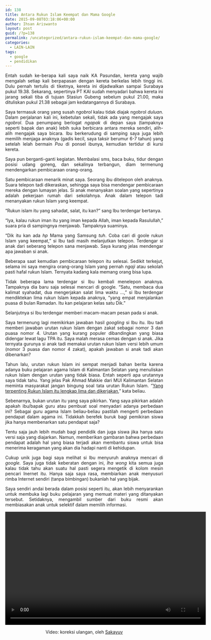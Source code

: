 ```yaml
---
id: 138
title: Antara Rukun Islam Keempat dan Mama Google
date: 2015-09-08T03:18:06+00:00
author: Ihsan Ariswanto
layout: post
guid: /?p=138
permalink: /uncategorized/antara-rukun-islam-keempat-dan-mama-google/
categories:
  - LAIN-LAIN
tags:
  - google
  - pendidikan
---
```

<p align="justify">
  Entah sudah ke-berapa kali saya naik KA Pasundan, kereta yang wajib mengalah setiap kali berpapasan dengan kereta berkelas lebih tinggi ini. Dulu pernah tertulis di tiketnya, kereta ini dijadwalkan sampai Surabaya pukul 19.38. Sekarang, sepertinya PT KAI sudah menyadari bahwa kereta ini jarang sekali tiba di tujuan Stasiun Gubeng sebelum pukul 21.00, maka dituliskan pukul 21.38 sebagai jam kedatangannya di Surabaya.<!--more-->
</p>

<p align="justify">
  Saya termasuk orang yang susah <i>ngobrol</i> kalau tidak diajak ngobrol <i>duluan</i>. Dalam perjalanan kali ini, kebetulan sekali, tidak ada yang mengajak saya <i>ngobrol</i>. Dua penumpang berlogat <i>ngapak </i>di depan saya (tampaknya seperti bapak dan anak) lebih suka berbicara antara mereka sendiri, alih-alih mengajak saya bicara. Ibu berkerudung di samping saya juga lebih memilih menjaga anaknya (gadis kecil, saya taksir berumur 6-7 tahun) yang setelah lelah bermain <i>Pou</i> di ponsel ibunya, kemudian tertidur di kursi kereta.
</p>

<p align="justify">
  Saya pun berganti-ganti kegiatan. Membalasi sms, baca buku, tidur dengan posisi udang goreng, dan sekalinya terbangun, diam termenung mendengarkan pembicaraan orang-orang.
</p>

<p align="justify">
  Satu pembicaraan menarik minat saya. Seorang ibu ditelepon oleh anaknya. Suara telepon tadi dikeraskan, sehingga saya bisa mendengar pembicaraan mereka dengan lumayan jelas. Si anak menanyakan soalan yang sepertinya adalah pekerjaan rumah dari sekolahnya. Anak dalam telepon tadi menanyakan rukun Islam yang keempat.
</p>

<p align="justify">
  “Rukun islam itu yang sahadat, salat, itu kan?” sang Ibu terdengar bertanya.
</p>

<p align="justify">
  “Iya, kalau rukun iman itu yang iman kepada Allah, iman kepada Rasulullah,” suara pria di sampingnya menjawab. Tampaknya suaminya.
</p>

<p align="justify">
  “Dik itu kan ada <i>hp</i> Mama yang Samsung <i>tuh</i>. Coba cari di goole rukun Islam yang keempat,” si Ibu tadi masih melanjutkan telepon. Terdengar si anak dari seberang telepon sana menjawab. Saya kurang jelas mendengar apa jawaban si anak.
</p>

<p align="justify">
  Beberapa saat kemudian pembicaraan telepon itu selesai. Sedikit terkejut, selama ini saya mengira orang-orang Islam yang pernah <em>ngaji</em> atau sekolah pasti hafal rukun Islam. Ternyata kadang kala memang orang bisa lupa.
</p>

<p align="justify">
  Tidak beberapa lama terdengar si Ibu kembali menelepon anaknya. Tampaknya dia baru saja selesai mencari di google. “Satu, membaca dua kalimat syahadat, dua mengerjakan salat lima waktu &#8230;,” si Ibu terdengar mendiktekan lima rukun Islam kepada anaknya, “yang empat menjalankan puasa di bulan Ramadan. Itu kan pelajaran kelas satu Dik.”
</p>

<p align="justify">
  Selanjutnya si Ibu terdengar memberi macam-macam pesan pada si anak.
</p>

<p align="justify">
  Saya termenung lagi memikirkan jawaban hasil <i>googling</i> si Ibu itu. Ibu tadi memberi jawaban urutan rukun Islam dengan zakat sebagai nomor 3 dan puasa nomor 4. Urutan yang kurang populer dibandingkan yang biasa didengar lewat lagu TPA itu. Saya malah merasa cemas dengan si anak. Jika ternyata gurunya si anak tadi memakai urutan rukun Islam versi lebih umum (nomor 3 puasa dan nomor 4 zakat), apakah jawaban si anak tadi akan dibenarkan?
</p>

<p align="justify">
  <span lang="id-ID">Tahun lalu, urutan rukun Islam ini sempat menjadi bahan berita karena adanya buku pelajaran agama Islam </span><span lang="id-ID">di Kalimantan Selatan </span><span lang="id-ID">yang menuliskan rukun Islam dengan urutan yang tidak </span><span lang="id-ID">biasa. Entah seperti apa urutannya saya tidak tahu. Yang jelas Pak </span>Ahmad Makkie dari MUI Kalimantan Selatan meminta masyarakat jangan bingung soal tata urutan Rukun Islam. “<a href="https://serambiummah.tribunnews.com/2014/02/13/heboh-rukun-islam-dibolak-balik?page=3">Yang terpenting Rukun Islam itu lengkap lima dan dikerjakan,</a>” kata beliau.
</p>

<p align="justify">
  Sebenarnya, bukan urutan itu yang saya pikirkan. Yang saya pikirkan adalah apakah ibu/bapak guru atau pembuat soal menyadari adanya perbedaan ini? Sebagai guru agama Islam beliau-beliau pastilah mengerti perbedaan pendapat dalam agama ini. Tidakkah berefek buruk bagi pemikiran siswa jika hanya membenarkan satu pendapat saja?
</p>

<p align="justify">
  Tentu saja jauh lebih mudah bagi pendidik dan juga siswa jika hanya satu versi saja yang diajarkan. Namun, memberikan gambaran bahwa perbedaan pendapat adalah hal yang biasa terjadi akan membantu siswa untuk bisa menerima keragaman yang akan dia hadapi nanti di kehidupan.
</p>

<p align="justify">
  Cukup unik juga bagi saya melihat si Ibu menyuruh anaknya mencari di <em>google.</em> Saya juga tidak keberatan dengan ini, <em>lha wong</em> kita semua juga kalau tidak tahu akan suatu hal pasti segera mengetik di kolom mesin pencari Inernet itu. Hanya saja saya rasa, membiarkan anak menyusuri rimba Internet sendiri (tanpa bimbingan) bukanlah hal yang bijak.
</p>

<p align="justify">
  Saya sendiri andai berada dalam posisi seperti itu, akan lebih menyarankan untuk membuka lagi buku pelajaran yang memuat materi yang ditanyakan tersebut. Setidaknya, mengambil sumber dari buku resmi akan membiasakan anak untuk selektif dalam memilih informasi.
</p>

<div style="width: 640px; " class="wp-video">
  <!--[if lt IE 9]><![endif]--><video class="wp-video-shortcode" id="video-138-1" width="640" height="360" preload="metadata" controls="controls"><source type="video/mp4" src="httpss://igcdn-videos-g-15-a.akamaihd.net/hphotos-ak-xap1/t50.2886-16/11190520_942295785803175_1626629976_n.mp4?_=1" />
  
  <a href="httpss://igcdn-videos-g-15-a.akamaihd.net/hphotos-ak-xap1/t50.2886-16/11190520_942295785803175_1626629976_n.mp4">httpss://igcdn-videos-g-15-a.akamaihd.net/hphotos-ak-xap1/t50.2886-16/11190520_942295785803175_1626629976_n.mp4</a></video>
</div>

<p style="text-align: center;">
  Video: koreksi ulangan, oleh <a href="httpss://instagram.com/p/2LV9SJoqfE/">Sakayuv</a>
</p>